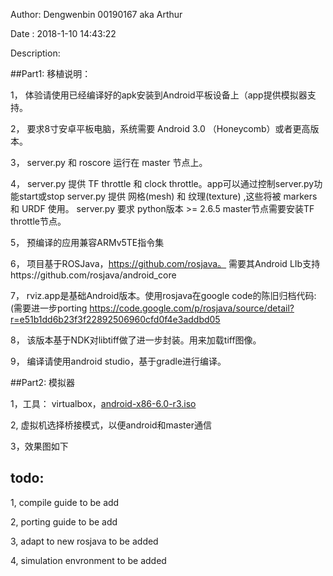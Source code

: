  Author: Dengwenbin 00190167 aka Arthur

 Date  : 2018-1-10 14:43:22

Description: 

##Part1: 移植说明：

1， 体验请使用已经编译好的apk安装到Android平板设备上（app提供模拟器支持。

2， 要求8寸安卓平板电脑，系统需要 Android 3.0 （Honeycomb）或者更高版本。

3， server.py 和 roscore 运行在 master 节点上。

4， server.py 提供 TF throttle 和 clock throttle。app可以通过控制server.py功能start或stop
    server.py 提供 网格(mesh) 和 纹理(texture) ,这些将被 markers 和 URDF 使用。
	server.py 要求 python版本 >= 2.6.5
	master节点需要安装TF throttle节点。
	
5， 预编译的应用兼容ARMv5TE指令集


6， 项目基于ROSJava，https://github.com/rosjava。
    需要其Android LIb支持https://github.com/rosjava/android_core

7， rviz.app是基础Android版本。使用rosjava在google code的陈旧归档代码:(需要进一步porting
    https://code.google.com/p/rosjava/source/detail?r=e51b1dd6b23f3f22892506960cfd0f4e3addbd05

8， 该版本基于NDK对libtiff做了进一步封装。用来加载tiff图像。

9， 编译请使用android studio，基于gradle进行编译。


##Part2: 模拟器

1，工具： virtualbox，[android-x86-6.0-r3.iso](http://www.android-x86.org/download)

2, 虚拟机选择桥接模式，以便android和master通信

3，效果图如下
   
   
   
## todo:
    
1, compile guide to be add

2, porting guide to be add

3, adapt to new rosjava to be added

4, simulation envronment to be added
